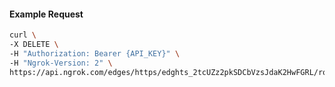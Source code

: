 <!-- Code generated for API Clients. DO NOT EDIT. -->

#### Example Request

```bash
curl \
-X DELETE \
-H "Authorization: Bearer {API_KEY}" \
-H "Ngrok-Version: 2" \
https://api.ngrok.com/edges/https/edghts_2tcUZz2pkSDCbVzsJdaK2HwFGRL/routes/edghtsrt_2tcUZvyF7oIGW5Q5WJkAhIILORZ/traffic_policy
```

